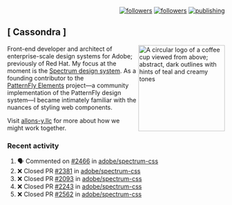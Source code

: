 <p align="right"><a rel="me" href="https://front-end.social/@castastrophe">
    <img alt="followers" title="Follow me on Mastodon" src="https://img.shields.io/mastodon/follow/109297102751309835?domain=https%3A%2F%2Ffront-end.social&label=Follow&logo=mastodon&logoColor=white&style=for-the-badge&labelColor=008080&color=006969"/></a>
  <a href="https://codepen.io/castastrophe/">
    <img alt="followers" title="Follow me on CodePen" src="https://img.shields.io/badge/23-1?color=640464&labelColor=7c007c&style=for-the-badge&logo=codepen&label=Follow"/></a>
<a href="https://castastrophe.medium.com/">
    <img alt="publishing" title="View articles on Medium" src="https://img.shields.io/badge/107-1?color=666&labelColor=444&label=subscribe&logo=medium&logoColor=white&style=for-the-badge"/></a>
</p>

## [&nbsp;Cassondra&nbsp;]

<img align="right" src="https://github-production-user-asset-6210df.s3.amazonaws.com/1840295/253016758-ba468774-1cd3-42c2-8f43-947b5eeb5edf.png" height="200" alt="A circular logo of a coffee cup viewed from above; abstract, dark outlines with hints of teal and creamy tones">

Front-end developer and architect of enterprise-scale design systems for Adobe; previously of Red Hat. My focus at the moment is the [Spectrum design system](https://github.com/adobe/spectrum-css). As a founding contributor to the [PatternFly&nbsp;Elements](https://github.com/patternfly/patternfly-elements) project&mdash;a community implementation of the PatternFly design system&mdash;I became intimately familiar with the nuances of styling web components.

Visit [allons-y.llc](http://allons-y.llc/) for more about how we might work together.

### Recent activity

<!--START_SECTION:activity-->
1. 🗣 Commented on [#2466](https://github.com/adobe/spectrum-css/pull/2466#issuecomment-1999827230) in [adobe/spectrum-css](https://github.com/adobe/spectrum-css)
2. ❌ Closed PR [#2381](https://github.com/adobe/spectrum-css/pull/2381) in [adobe/spectrum-css](https://github.com/adobe/spectrum-css)
3. ❌ Closed PR [#2093](https://github.com/adobe/spectrum-css/pull/2093) in [adobe/spectrum-css](https://github.com/adobe/spectrum-css)
4. ❌ Closed PR [#2243](https://github.com/adobe/spectrum-css/pull/2243) in [adobe/spectrum-css](https://github.com/adobe/spectrum-css)
5. ❌ Closed PR [#2562](https://github.com/adobe/spectrum-css/pull/2562) in [adobe/spectrum-css](https://github.com/adobe/spectrum-css)
<!--END_SECTION:activity-->
